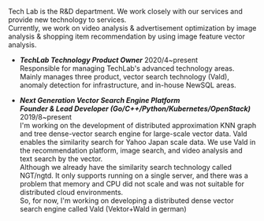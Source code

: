 Tech Lab is the R&D department. We work closely with our services and provide new technology to services.  
Currently, we work on video analysis & advertisement optimization by image analysis & shopping item recommendation by using image feature vector analysis.  


- ***TechLab Technology Product Owner***	2020/4~present  
Responsible for managing TechLab's advanced technology areas.
Mainly manages three product, vector search technology (Vald), anomaly detection for infrastructure, and in-house NewSQL areas.  

- ***Next Generation Vector Search Engine Platform  
Founder & Lead Developer (Go/C++/Python/Kubernetes/OpenStack)***	2019/8~present  
I'm working on the development of distributed approximation KNN graph and tree dense-vector search engine for large-scale vector data. Vald enables the similarity search for Yahoo Japan scale data. We use Vald in the recommendation platform, image search, and video analysis and text search by the vector.  
Although we already have the similarity search technology called NGT/ngtd. It only supports running on a single server, and there was a problem that memory and CPU did not scale and was not suitable for distributed cloud environments.  
So, for now, I'm working on developing a distributed dense vector search engine called Vald (Vektor+Wald in german)


